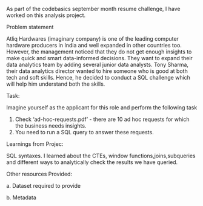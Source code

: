 
As part of the codebasics september month resume challenge, I have worked on this analysis project.

Problem statement

Atliq Hardwares (imaginary company) is one of the leading computer hardware producers in India and well expanded in other countries too.
However, the management noticed that they do not get enough insights to make quick and smart data-informed decisions. They want to expand their data analytics team by adding several junior data analysts. Tony Sharma, their data analytics director wanted to hire someone who is good at both tech and soft skills. Hence, he decided to conduct a SQL challenge which will help him understand both the skills.

Task:  

Imagine yourself as the applicant for this role and perform the following task

1.    Check ‘ad-hoc-requests.pdf’ - there are 10 ad hoc requests for which the business needs insights.
2.    You need to run a SQL query to answer these requests.

Learnings from Projec:

SQL syntaxes.  I learned about the CTEs, window functions,joins,subqueries and different ways to analytically check the results we have queried.

Other resources Provided:

a.    Dataset required to provide 

b.    Metadata





